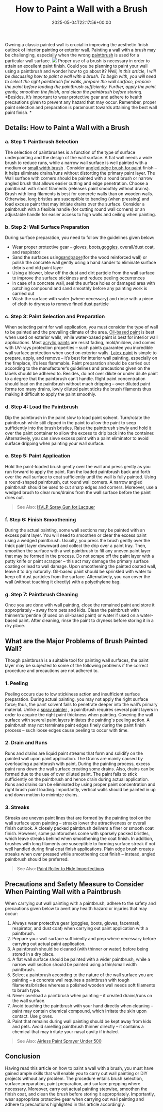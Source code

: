 ﻿---
layout: post
title: How to Paint a Wall with a Brush
date: '2025-05-04T22:17:56+00:00'
categories:
- DIY Paintings
tags: []
slug: /how-to-paint-a-wall-with-a-brush/
lastmod: 2025-05-07T12:21:27+03:00
---

Owning a classic painted wall is crucial in improving the aesthetic finish outlook of interior painting or exterior wall. Painting a wall with a brush may be challenging, especially when the wrong
[paintbrush](https://www.amazon.com/dp/B07JHQ4L4F/?tag=p-policy-20)
is used for a particular wall surface.
![](/assets/img/12/Pest-Control.jpg)
Proper use of a brush is necessary in order to attain an excellent paint finish. Could you be planning to paint your wall using a paintbrush and wonder how to go about it?
*Well, in this article, I will be discussing how to paint a wall with a brush. To begin with, you will need to select the right paintbrush for walls, prepare the wall surface, prepare the paint before loading the paintbrush sufficiently. Further, apply the paint gently, smoothen the finish, and clean the paintbrush before storing.*
*Besides, it’s important to wear protective gear and adhere to health precautions given to prevent any hazard that may occur. Remember, proper paint selection and preparation is paramount towards attaining the best wall paint finish. *
## Details: How to Paint a Wall with a Brush
### a. Step 1: Paintbrush Selection
The selection of paintbrushes is a function of the type of surface underpainting and the design of the wall surface. A flat wall needs a wide brush to reduce runs, while a narrow wall surface is well painted with a medium or
[small width brush](https://www.amazon.com/dp/B000PGRPU2/?tag=p-policy-20)
.
Consider
[angled edge brush for paint](https://pestpolicy.com/best-paint-brushes-for-edging/)
finish – it helps eliminate drains/runs without distorting the primary paint layer. The Wall surface with corners should be painted with a round brush or narrow angled brush that allows easier cutting and edge penetration.
Choose a paintbrush with short filaments (releases paint smoothly without drains). Brush with long filaments is best for concrete walls than on wooden walls.
Otherwise, long bristles are susceptible to bending (when pressing) and load excess paint that may initiate drains over the surface.
Consider a paintbrush with a flexible handle (for cutting round wall corners) or an adjustable handle for easier access to high walls and ceiling when painting.
### b. Step 2: Wall Surface Preparation
During surface preparation, you need to follow the guidelines given below:
- Wear proper protective gear – gloves, boots,[goggles](https://pestpolicy.com/best-safety-glasses-for-spray-painting/), overall/dust coat, and respirator
- Sand the surfaces using[sandpaper](https://pestpolicy.com/what-grit-sandpaper-for-primer-before-paint/)(for the wood reinforced wall) or polish the concrete wall gently using a hand sander to eliminate surface debris and old paint layer
- Using a blower, blow off the dust and dirt particle from the wall surface to improve the surface stickiness and reduce peeling occurrences
- In case of a concrete wall, seal the surface holes or damaged area with patching compound and sand smoothly before any painting work is carried out
- Wash the surface with water (where necessary) and rinse with a piece of cloth to dryness to remove fined dust particle
### c. Step 3: Paint Selection and Preparation
When selecting paint for wall application, you must consider the type of wall to be painted and the prevailing climate of the area.
[Oil-based paint](https://pestpolicy.com/best-paint-brushes-for-oil-based-paint/)
is best when used on exterior walls, while water-based paint is best for interior wall applications.
Most
[acrylic paints](https://pestpolicy.com/can-you-use-acrylic-paint-on-metal/)
are resist fading, mold/mildew, and comes with UV-rays protection properties – such paints guarantee you incredible wall surface protection when used on exterior walls.
[Latex paint](https://pestpolicy.com/best-hvlp-paint-sprayer-for-latex-paint/)
is simple to prepare, apply, and remove – it’s best for interior wall painting, especially on the fireplace, it’s less flammable.
Paint preparation should be carried out according to the manufacturer’s guidelines and precautions given on the labels should be adhered to. Besides, do not over dilute or under dilute paint to a degree that the paintbrush can’t handle.
Right paint concentration should load on the paintbrush without much dripping – over diluted paint forms too many drains, lowly diluted paint sticks the brush filaments thus making it difficult to apply the paint smoothly.
### d. Step 4: Load the Paintbrush
Dip the paintbrush in the paint slow to load paint solvent. Turn/rotate the paintbrush while still dipped in the paint to allow the paint to seep sufficiently into the brush bristles.
Raise the paintbrush slowly and hold it over the paint container to allow the excess to drip back into the container. Alternatively, you can sieve excess paint with a paint eliminator to avoid surface dripping when painting your wall surface.
### e. Step 5: Paint Application
Hold the paint-loaded brush gently over the wall and press gently as you run forward to apply the paint. Run the loaded paintbrush back and forth over the wall surface to coat sufficiently until the wall is fully painted.
Using a round-shaped paintbrush, cut round wall corners. A narrow angled paintbrush should be used to cut sharp edges and corners.
Moreover, use a wedged brush to clear runs/drains from the wall surface before the paint dries out.
> See Also:
> [HVLP Spray Gun for Lacquer](https://pestpolicy.com/best-hvlp-spray-gun-for-lacquer/)
### f. Step 6: Finish Smoothening
During the actual painting, some wall sections may be painted with an excess paint layer. You will need to smoothen or clear the excess paint using a wedged paintbrush.
Usually, you press the brush gently over the thick paint layer downward and collect the drip over a paint tray.
Then, smoothen the surface with a wet paintbrush to fill any uneven paint layer that may be formed in the process. Do not scrape off the paint layer with a putty knife or paint scrapper – this act may damage the primary surface coating or lead to wall damage.
Upon smoothening the painted coated wall, leave it to dry naturally. Oil-based paint should be sprinkled with water to keep off dust particles from the surface. Alternatively, you can cover the wall (without touching it directly) with a polyethylene bag.
### g. Step 7: Paintbrush Cleaning
Once you are done with wall painting, close the remained paint and store it appropriately – away from pets and kids.
Clean the paintbrush with thinner/turpentine (if used on oil-based paint) or water if used on a water-based paint.
After cleaning, rinse the paint to dryness before storing it in a dry place.
## What are the Major Problems of Brush Painted Wall?
Though paintbrush is a suitable tool for painting wall surfaces, the paint layer may be subjected to some of the following problems if the correct procedure and precautions are not adhered to.
### 1. Peeling
Peeling occurs due to low stickiness action and insufficient surface preparation. During actual painting, you may not apply the right surface force; thus, the paint solvent fails to penetrate deeper into the wall’s primary material.
Unlike a
[spray painter](https://pestpolicy.com/best-paint-sprayer-under-200/)
, a paintbrush requires several paint layers in order to acquire the right paint thickness when painting. Covering the wall surface with several paint layers initiates the painting's peeling action.
A paintbrush may not terminate paint edges finely during the paint finish process – such loose edges cause peeling to occur with time.
### 2. Drain and Runs
Runs and drains are liquid paint streams that form and solidify on the painted wall upon paint application. The Drains are mainly caused by overloading a paintbrush with paint. During the painting process, excess paint runs down the wall surface creating some drains.
Also, drains can be formed due to the use of over diluted paint. The paint fails to stick sufficiently on the paintbrush and hence drain during actual application. Runs and drains can be eliminated by using proper paint concentration and right brush paint loading.
Importantly, vertical walls should be painted in up and down motion to minimize drains.
### 3. Streaks
Streaks are uneven paint lines that are formed by the painting tool on the wall surface upon painting – streaks lower the attractiveness or overall finish outlook. A closely packed paintbrush delivers a finer or smooth coat finish.
However, some paintbrushes come with sparsely packed bristles, which leave streaks behind when smoothening the coat finish.
In addition, brushes with long filaments are susceptible to forming surface streak if not well handled during final coat finish applications.
Plain edge brush creates streaks when over pressed while smoothening coat finish – instead, angled paintbrush should be preferred.
> See Also:
> [Paint Roller to Hide Imperfections](https://pestpolicy.com/best-paint-roller-to-hide-imperfections/)
## Precautions and Safety Measure to Consider When Painting Wall with a Paintbrush
When carrying out wall painting with a paintbrush, adhere to the safety and precautions given below to avert any health hazard or injuries that may occur:
1. Always wear protective gear (goggles, boots, gloves, facemask, respirator, and dust coat) when carrying out paint application with a paintbrush.
2. Prepare your wall surface sufficiently and prep where necessary before carrying out actual paint application.
3. A paintbrush should be cleaned (with thinner or water) before being stored in a dry place.
4. A flat wall surface should be painted with a wider paintbrush, while a narrow wall section should be painted using a thin/small width paintbrush.
5. Select a paintbrush according to the nature of the wall surface you are painting – a concrete wall requires a paintbrush with tough filaments/bristles whereas a polished wooden wall needs soft filaments to brush type.
6. Never overload a paintbrush when painting – it created drains/runs on the wall surface.
7. Avoid touching the paintbrush with your hand directly when cleaning – paint may contain chemical compound, which irritate the skin upon contact. Use gloves.
8. Paint that remains during wall painting should be kept away from kids and pets.
Avoid smelling paintbrush thinner directly – it contains a chemical that may irritate your nasal cavity if inhaled.
> See Also:
> [Airless Paint Sprayer Under 500](https://pestpolicy.com/best-airless-paint-sprayer-under-500/)
## Conclusion
Having read this article on how to paint a wall with a brush, you must have gained ample skills that will enable you to carry out wall painting or DIY projects without any problem.
The procedure entails brush selection, surface preparation, paint preparation, and surface prepping where necessary. Moreover, carry out actual painting stepwise, smoothen the finish coat, and clean the brush before storing it appropriately.
Importantly, wear appropriate protective gear when carrying out wall painting and adhere to precautions highlighted in this article accordingly.